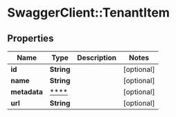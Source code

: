 # SwaggerClient::TenantItem

## Properties
Name | Type | Description | Notes
------------ | ------------- | ------------- | -------------
**id** | **String** |  | [optional] 
**name** | **String** |  | [optional] 
**metadata** | [****](.md) |  | [optional] 
**url** | **String** |  | [optional] 

